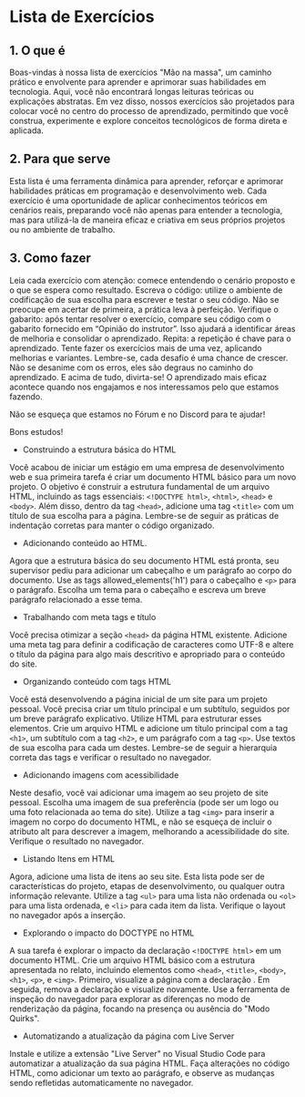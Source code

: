 # Lista de Exercícios

## 1. O que é

Boas-vindas à nossa lista de exercícios "Mão na massa", um caminho prático e envolvente para aprender e aprimorar suas habilidades em tecnologia. Aqui, você não encontrará longas leituras teóricas ou explicações abstratas. Em vez disso, nossos exercícios são projetados para colocar você no centro do processo de aprendizado, permitindo que você construa, experimente e explore conceitos tecnológicos de forma direta e aplicada.

## 2. Para que serve

Esta lista é uma ferramenta dinâmica para aprender, reforçar e aprimorar habilidades práticas em programação e desenvolvimento web. Cada exercício é uma oportunidade de aplicar conhecimentos teóricos em cenários reais, preparando você não apenas para entender a tecnologia, mas para utilizá-la de maneira eficaz e criativa em seus próprios projetos ou no ambiente de trabalho.

## 3. Como fazer

Leia cada exercício com atenção: comece entendendo o cenário proposto e o que se espera como resultado.
Escreva o código: utilize o ambiente de codificação de sua escolha para escrever e testar o seu código. Não se preocupe em acertar de primeira, a prática leva à perfeição.
Verifique o gabarito: após tentar resolver o exercício, compare seu código com o gabarito fornecido em “Opinião do instrutor”. Isso ajudará a identificar áreas de melhoria e consolidar o aprendizado.
Repita: a repetição é chave para o aprendizado. Tente fazer os exercícios mais de uma vez, aplicando melhorias e variantes.
Lembre-se, cada desafio é uma chance de crescer. Não se desanime com os erros, eles são degraus no caminho do aprendizado. E acima de tudo, divirta-se! O aprendizado mais eficaz acontece quando nos engajamos e nos interessamos pelo que estamos fazendo.

Não se esqueça que estamos no Fórum e no Discord para te ajudar!

Bons estudos!

- Construindo a estrutura básica do HTML

Você acabou de iniciar um estágio em uma empresa de desenvolvimento web e sua primeira tarefa é criar um documento HTML básico para um novo projeto. O objetivo é construir a estrutura fundamental de um arquivo HTML, incluindo as tags essenciais: ```<!DOCTYPE html>```, ```<html>```, ```<head>``` e ```<body>```. Além disso, dentro da tag ```<head>```, adicione uma tag ```<title>``` com um título de sua escolha para a página. Lembre-se de seguir as práticas de indentação corretas para manter o código organizado.

- Adicionando conteúdo ao HTML.

Agora que a estrutura básica do seu documento HTML está pronta, seu supervisor pediu para adicionar um cabeçalho e um parágrafo ao corpo do documento. Use as tags allowed_elements('h1') para o cabeçalho e ```<p>``` para o parágrafo. Escolha um tema para o cabeçalho e escreva um breve parágrafo relacionado a esse tema.

- Trabalhando com meta tags e título

Você precisa otimizar a seção ```<head>``` da página HTML existente. Adicione uma meta tag para definir a codificação de caracteres como UTF-8 e
altere o título da página para algo mais descritivo e apropriado para o conteúdo do site.

- Organizando conteúdo com tags HTML

Você está desenvolvendo a página inicial de um site para um projeto pessoal. Você precisa criar um título principal e um subtítulo, seguidos por um breve parágrafo explicativo. Utilize HTML para estruturar esses elementos. Crie um arquivo HTML e adicione um título principal com a tag ```<h1>```,
um subtítulo com a tag ```<h2>```, e um parágrafo com a tag ```<p>```. Use textos de sua escolha para cada um destes. Lembre-se de seguir a hierarquia correta das tags e verificar o resultado no navegador.

- Adicionando imagens com acessibilidade

Neste desafio, você vai adicionar uma imagem ao seu projeto de site pessoal. Escolha uma imagem de sua preferência (pode ser um logo ou uma foto relacionada ao tema do site). Utilize a tag ```<img>``` para inserir a imagem no corpo do documento HTML, e não se esqueça de incluir o atributo alt para descrever a imagem, melhorando a acessibilidade do site. Verifique o resultado no navegador.

- Listando Itens em HTML

Agora, adicione uma lista de itens ao seu site. Esta lista pode ser de características do projeto, etapas de desenvolvimento, ou qualquer outra informação relevante. Utilize a tag ```<ul>``` para uma lista não ordenada ou ```<ol>``` para uma lista ordenada, e ```<li>``` para cada item da lista. Verifique o layout no navegador após a inserção.

- Explorando o impacto do DOCTYPE no HTML

A sua tarefa é explorar o impacto da declaração ```<!DOCTYPE html>``` em um documento HTML. Crie um arquivo HTML básico com a estrutura apresentada no relato, incluindo elementos como ```<head>```, ```<title>```, ```<body>```, ```<h1>```, ```<p>```, e ```<img>```. Primeiro, visualize a página com a declaração <!DOCTYPE html>. Em seguida, remova a declaração e visualize novamente. Use a ferramenta de inspeção do navegador para explorar as diferenças no modo de renderização da página, focando na presença ou ausência do "Modo Quirks".

- Automatizando a atualização da página com Live Server

Instale e utilize a extensão "Live Server" no Visual Studio Code para automatizar a atualização da sua página HTML. Faça alterações no código HTML, como adicionar um texto ao parágrafo, e observe as mudanças sendo refletidas automaticamente no navegador.
